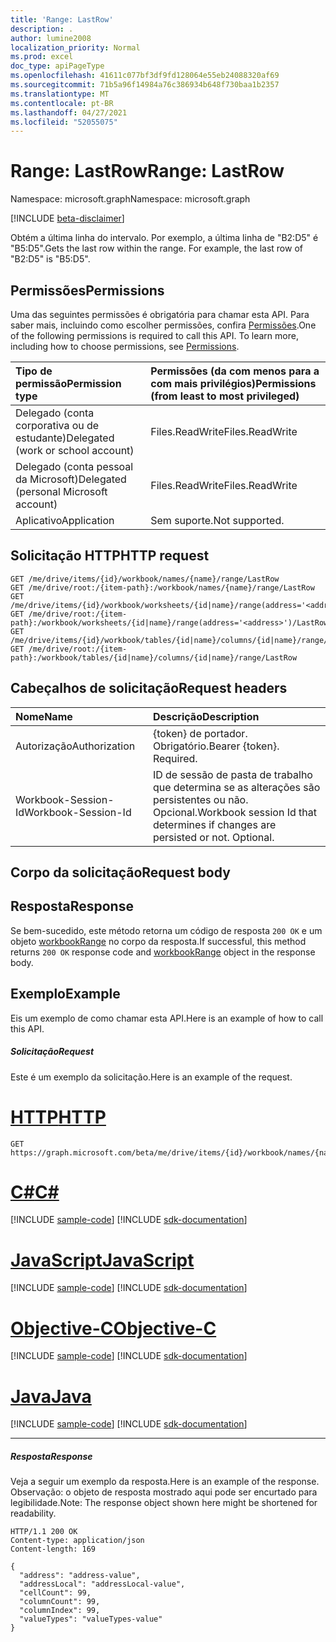 ```yaml
---
title: 'Range: LastRow'
description: .
author: lumine2008
localization_priority: Normal
ms.prod: excel
doc_type: apiPageType
ms.openlocfilehash: 41611c077bf3df9fd128064e55eb24088320af69
ms.sourcegitcommit: 71b5a96f14984a76c386934b648f730baa1b2357
ms.translationtype: MT
ms.contentlocale: pt-BR
ms.lasthandoff: 04/27/2021
ms.locfileid: "52055075"
---
```

# <a name="range-lastrow"></a><span data-ttu-id="b2951-103">Range: LastRow</span><span class="sxs-lookup"><span data-stu-id="b2951-103">Range: LastRow</span></span>

<span data-ttu-id="b2951-104">Namespace: microsoft.graph</span><span class="sxs-lookup"><span data-stu-id="b2951-104">Namespace: microsoft.graph</span></span>

[!INCLUDE [beta-disclaimer](../../includes/beta-disclaimer.md)]

<span data-ttu-id="b2951-p101">Obtém a última linha do intervalo. Por exemplo, a última linha de "B2:D5" é "B5:D5".</span><span class="sxs-lookup"><span data-stu-id="b2951-p101">Gets the last row within the range. For example, the last row of "B2:D5" is "B5:D5".</span></span>
## <a name="permissions"></a><span data-ttu-id="b2951-107">Permissões</span><span class="sxs-lookup"><span data-stu-id="b2951-107">Permissions</span></span>
<span data-ttu-id="b2951-p102">Uma das seguintes permissões é obrigatória para chamar esta API. Para saber mais, incluindo como escolher permissões, confira [Permissões](/graph/permissions-reference).</span><span class="sxs-lookup"><span data-stu-id="b2951-p102">One of the following permissions is required to call this API. To learn more, including how to choose permissions, see [Permissions](/graph/permissions-reference).</span></span>

|<span data-ttu-id="b2951-110">Tipo de permissão</span><span class="sxs-lookup"><span data-stu-id="b2951-110">Permission type</span></span>      | <span data-ttu-id="b2951-111">Permissões (da com menos para a com mais privilégios)</span><span class="sxs-lookup"><span data-stu-id="b2951-111">Permissions (from least to most privileged)</span></span>              |
|:--------------------|:---------------------------------------------------------|
|<span data-ttu-id="b2951-112">Delegado (conta corporativa ou de estudante)</span><span class="sxs-lookup"><span data-stu-id="b2951-112">Delegated (work or school account)</span></span> | <span data-ttu-id="b2951-113">Files.ReadWrite</span><span class="sxs-lookup"><span data-stu-id="b2951-113">Files.ReadWrite</span></span>    |
|<span data-ttu-id="b2951-114">Delegado (conta pessoal da Microsoft)</span><span class="sxs-lookup"><span data-stu-id="b2951-114">Delegated (personal Microsoft account)</span></span> | <span data-ttu-id="b2951-115">Files.ReadWrite</span><span class="sxs-lookup"><span data-stu-id="b2951-115">Files.ReadWrite</span></span>    |
|<span data-ttu-id="b2951-116">Aplicativo</span><span class="sxs-lookup"><span data-stu-id="b2951-116">Application</span></span> | <span data-ttu-id="b2951-117">Sem suporte.</span><span class="sxs-lookup"><span data-stu-id="b2951-117">Not supported.</span></span> |

## <a name="http-request"></a><span data-ttu-id="b2951-118">Solicitação HTTP</span><span class="sxs-lookup"><span data-stu-id="b2951-118">HTTP request</span></span>
<!-- { "blockType": "ignored" } -->
```http
GET /me/drive/items/{id}/workbook/names/{name}/range/LastRow
GET /me/drive/root:/{item-path}:/workbook/names/{name}/range/LastRow
GET /me/drive/items/{id}/workbook/worksheets/{id|name}/range(address='<address>')/LastRow
GET /me/drive/root:/{item-path}:/workbook/worksheets/{id|name}/range(address='<address>')/LastRow
GET /me/drive/items/{id}/workbook/tables/{id|name}/columns/{id|name}/range/LastRow
GET /me/drive/root:/{item-path}:/workbook/tables/{id|name}/columns/{id|name}/range/LastRow

```
## <a name="request-headers"></a><span data-ttu-id="b2951-119">Cabeçalhos de solicitação</span><span class="sxs-lookup"><span data-stu-id="b2951-119">Request headers</span></span>
| <span data-ttu-id="b2951-120">Nome</span><span class="sxs-lookup"><span data-stu-id="b2951-120">Name</span></span>       | <span data-ttu-id="b2951-121">Descrição</span><span class="sxs-lookup"><span data-stu-id="b2951-121">Description</span></span>|
|:---------------|:----------|
| <span data-ttu-id="b2951-122">Autorização</span><span class="sxs-lookup"><span data-stu-id="b2951-122">Authorization</span></span>  | <span data-ttu-id="b2951-p103">{token} de portador. Obrigatório.</span><span class="sxs-lookup"><span data-stu-id="b2951-p103">Bearer {token}. Required.</span></span> |
| <span data-ttu-id="b2951-125">Workbook-Session-Id</span><span class="sxs-lookup"><span data-stu-id="b2951-125">Workbook-Session-Id</span></span>  | <span data-ttu-id="b2951-p104">ID de sessão de pasta de trabalho que determina se as alterações são persistentes ou não. Opcional.</span><span class="sxs-lookup"><span data-stu-id="b2951-p104">Workbook session Id that determines if changes are persisted or not. Optional.</span></span>|

## <a name="request-body"></a><span data-ttu-id="b2951-128">Corpo da solicitação</span><span class="sxs-lookup"><span data-stu-id="b2951-128">Request body</span></span>

## <a name="response"></a><span data-ttu-id="b2951-129">Resposta</span><span class="sxs-lookup"><span data-stu-id="b2951-129">Response</span></span>

<span data-ttu-id="b2951-130">Se bem-sucedido, este método retorna um código de resposta `200 OK` e um objeto [workbookRange](../resources/workbookrange.md) no corpo da resposta.</span><span class="sxs-lookup"><span data-stu-id="b2951-130">If successful, this method returns `200 OK` response code and [workbookRange](../resources/workbookrange.md) object in the response body.</span></span>

## <a name="example"></a><span data-ttu-id="b2951-131">Exemplo</span><span class="sxs-lookup"><span data-stu-id="b2951-131">Example</span></span>
<span data-ttu-id="b2951-132">Eis um exemplo de como chamar esta API.</span><span class="sxs-lookup"><span data-stu-id="b2951-132">Here is an example of how to call this API.</span></span>
##### <a name="request"></a><span data-ttu-id="b2951-133">Solicitação</span><span class="sxs-lookup"><span data-stu-id="b2951-133">Request</span></span>
<span data-ttu-id="b2951-134">Este é um exemplo da solicitação.</span><span class="sxs-lookup"><span data-stu-id="b2951-134">Here is an example of the request.</span></span>

# <a name="http"></a>[<span data-ttu-id="b2951-135">HTTP</span><span class="sxs-lookup"><span data-stu-id="b2951-135">HTTP</span></span>](#tab/http)
<!-- {
  "blockType": "request",
  "name": "range_lastrow"
}-->
```msgraph-interactive
GET https://graph.microsoft.com/beta/me/drive/items/{id}/workbook/names/{name}/range/LastRow
```
# <a name="c"></a>[<span data-ttu-id="b2951-136">C#</span><span class="sxs-lookup"><span data-stu-id="b2951-136">C#</span></span>](#tab/csharp)
[!INCLUDE [sample-code](../includes/snippets/csharp/range-lastrow-csharp-snippets.md)]
[!INCLUDE [sdk-documentation](../includes/snippets/snippets-sdk-documentation-link.md)]

# <a name="javascript"></a>[<span data-ttu-id="b2951-137">JavaScript</span><span class="sxs-lookup"><span data-stu-id="b2951-137">JavaScript</span></span>](#tab/javascript)
[!INCLUDE [sample-code](../includes/snippets/javascript/range-lastrow-javascript-snippets.md)]
[!INCLUDE [sdk-documentation](../includes/snippets/snippets-sdk-documentation-link.md)]

# <a name="objective-c"></a>[<span data-ttu-id="b2951-138">Objective-C</span><span class="sxs-lookup"><span data-stu-id="b2951-138">Objective-C</span></span>](#tab/objc)
[!INCLUDE [sample-code](../includes/snippets/objc/range-lastrow-objc-snippets.md)]
[!INCLUDE [sdk-documentation](../includes/snippets/snippets-sdk-documentation-link.md)]

# <a name="java"></a>[<span data-ttu-id="b2951-139">Java</span><span class="sxs-lookup"><span data-stu-id="b2951-139">Java</span></span>](#tab/java)
[!INCLUDE [sample-code](../includes/snippets/java/range-lastrow-java-snippets.md)]
[!INCLUDE [sdk-documentation](../includes/snippets/snippets-sdk-documentation-link.md)]

---


##### <a name="response"></a><span data-ttu-id="b2951-140">Resposta</span><span class="sxs-lookup"><span data-stu-id="b2951-140">Response</span></span>
<span data-ttu-id="b2951-141">Veja a seguir um exemplo da resposta.</span><span class="sxs-lookup"><span data-stu-id="b2951-141">Here is an example of the response.</span></span> <span data-ttu-id="b2951-142">Observação: o objeto de resposta mostrado aqui pode ser encurtado para legibilidade.</span><span class="sxs-lookup"><span data-stu-id="b2951-142">Note: The response object shown here might be shortened for readability.</span></span>
<!-- {
  "blockType": "response",
  "truncated": true,
  "@odata.type": "microsoft.graph.workbookRange"
} -->
```http
HTTP/1.1 200 OK
Content-type: application/json
Content-length: 169

{
  "address": "address-value",
  "addressLocal": "addressLocal-value",
  "cellCount": 99,
  "columnCount": 99,
  "columnIndex": 99,
  "valueTypes": "valueTypes-value"
}
```

<!-- uuid: 8fcb5dbc-d5aa-4681-8e31-b001d5168d79
2015-10-25 14:57:30 UTC -->
<!--
{
  "type": "#page.annotation",
  "description": "Range: LastRow",
  "keywords": "",
  "section": "documentation",
  "tocPath": "",
  "suppressions": [
  ]
}
-->


